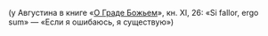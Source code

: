 (у Августина в книге «[О Граде Божьем](https://ru.wikipedia.org/wiki/%D0%9E_%D0%93%D1%80%D0%B0%D0%B4%D0%B5_%D0%91%D0%BE%D0%B6%D1%8C%D0%B5%D0%BC)», кн. XI, 26: «Si fallor, ergo sum» — «Если я ошибаюсь, я существую»)